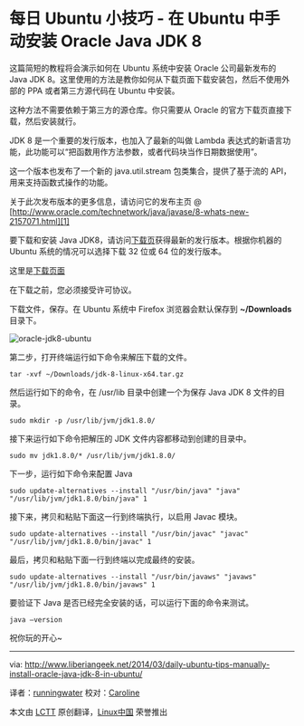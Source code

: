 每日 Ubuntu 小技巧 - 在 Ubuntu 中手动安装 Oracle Java JDK 8
================================================================================
这篇简短的教程将会演示如何在 Ubuntu 系统中安装 Oracle 公司最新发布的 Java JDK 8。这里使用的方法是教你如何从下载页面下载安装包，然后不使用外部的 PPA 或者第三方源代码在 Ubuntu 中安装。

这种方法不需要依赖于第三方的源仓库。你只需要从 Oracle 的官方下载页直接下载，然后安装就行。

JDK 8 是一个重要的发行版本，也加入了最新的叫做 Lambda 表达式的新语言功能，此功能可以“把函数用作方法参数，或者代码块当作日期数据使用”。

这一个版本也发布了一个新的 java.util.stream 包类集合，提供了基于流的 API，用来支持函数式操作的功能。

关于此次发布版本的更多信息，请访问它的发布主页 @ [http://www.oracle.com/technetwork/java/javase/8-whats-new-2157071.html][1]

要下载和安装 Java JDK8，请访问[下载页][2]获得最新的发行版本。根据你机器的 Ubuntu 系统的情况可以选择下载 32 位或 64 位的发行版本。

这里是[下载页面][3]

在下载之前，您必须接受许可协议。

下载文件，保存。在 Ubuntu 系统中 Firefox 浏览器会默认保存到 **~/Downloads** 目录下。

![oracle-jdk8-ubuntu ](http://www.liberiangeek.net/wp-content/uploads/2014/03/oraclejdk8ubuntu.png)

第二步，打开终端运行如下命令来解压下载的文件。

    tar -xvf ~/Downloads/jdk-8-linux-x64.tar.gz

然后运行如下的命令，在 /usr/lib 目录中创建一个为保存 Java  JDK 8 文件的目录。

    sudo mkdir -p /usr/lib/jvm/jdk1.8.0/

接下来运行如下命令把解压的 JDK 文件内容都移动到创建的目录中。

    sudo mv jdk1.8.0/* /usr/lib/jvm/jdk1.8.0/

下一步，运行如下命令来配置 Java

    sudo update-alternatives --install "/usr/bin/java" "java" "/usr/lib/jvm/jdk1.8.0/bin/java" 1

接下来，拷贝和粘贴下面这一行到终端执行，以启用 Javac 模块。

    sudo update-alternatives --install "/usr/bin/javac" "javac" "/usr/lib/jvm/jdk1.8.0/bin/javac" 1

最后，拷贝和粘贴下面一行到终端以完成最终的安装。

    sudo update-alternatives --install "/usr/bin/javaws" "javaws" "/usr/lib/jvm/jdk1.8.0/bin/javaws" 1

要验证下 Java 是否已经完全安装的话，可以运行下面的命令来测试。

    java –version 

祝你玩的开心~

--------------------------------------------------------------------------------

via: http://www.liberiangeek.net/2014/03/daily-ubuntu-tips-manually-install-oracle-java-jdk-8-in-ubuntu/

译者：[runningwater](https://github.com/runningwater) 校对：[Caroline](https://github.com/carolinewuyan)

本文由 [LCTT](https://github.com/LCTT/TranslateProject) 原创翻译，[Linux中国](http://linux.cn/) 荣誉推出

[1]:http://www.oracle.com/technetwork/java/javase/8-whats-new-2157071.html
[2]:http://www.oracle.com/technetwork/java/javase/downloads/index.html
[3]:http://www.oracle.com/technetwork/java/javase/downloads/jdk8-downloads-2133151.html
